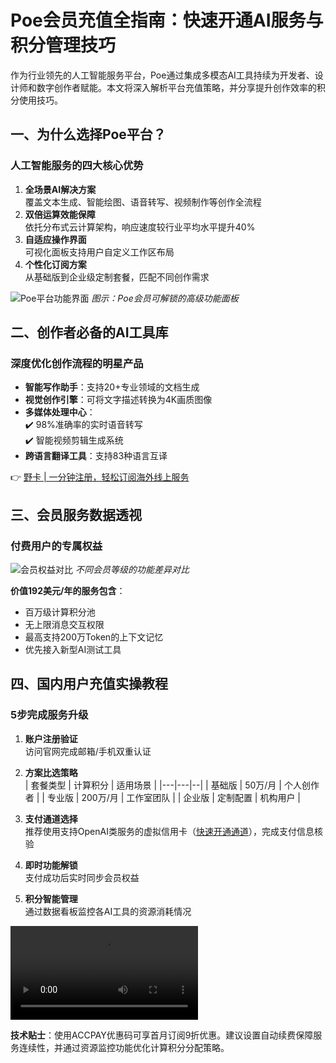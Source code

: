 # Poe会员充值全指南：快速开通AI服务与积分管理技巧

作为行业领先的人工智能服务平台，Poe通过集成多模态AI工具持续为开发者、设计师和数字创作者赋能。本文将深入解析平台充值策略，并分享提升创作效率的积分使用技巧。

## 一、为什么选择Poe平台？
### 人工智能服务的四大核心优势
1. **全场景AI解决方案**  
   覆盖文本生成、智能绘图、语音转写、视频制作等创作全流程
2. **双倍运算效能保障**  
   依托分布式云计算架构，响应速度较行业平均水平提升40%
3. **自适应操作界面**  
   可视化面板支持用户自定义工作区布局
4. **个性化订阅方案**  
   从基础版到企业级定制套餐，匹配不同创作需求

![Poe平台功能界面](https://bbtdd.com/wp-content/uploads/img/2166911610849274.webp)
*图示：Poe会员可解锁的高级功能面板*

## 二、创作者必备的AI工具库
### 深度优化创作流程的明星产品
- **智能写作助手**：支持20+专业领域的文档生成
- **视觉创作引擎**：可将文字描述转换为4K画质图像
- **多媒体处理中心**：  
  ✔️ 98%准确率的实时语音转写  
  ✔️ 智能视频剪辑生成系统
- **跨语言翻译工具**：支持83种语言互译

👉 [野卡 | 一分钟注册，轻松订阅海外线上服务](https://bbtdd.com/yeka)

## 三、会员服务数据透视
### 付费用户的专属权益
![会员权益对比](https://bbtdd.com/wp-content/uploads/img/6023304518839946.webp)
*不同会员等级的功能差异对比*

**价值192美元/年的服务包含**：
- 百万级计算积分池
- 无上限消息交互权限
- 最高支持200万Token的上下文记忆
- 优先接入新型AI测试工具

## 四、国内用户充值实操教程
### 5步完成服务升级
1. **账户注册验证**  
   访问官网完成邮箱/手机双重认证

2. **方案比选策略**  
   | 套餐类型 | 计算积分 | 适用场景 |
   |---|---|--|
   | 基础版 | 50万/月 | 个人创作者 |
   | 专业版 | 200万/月 | 工作室团队 |
   | 企业版 | 定制配置 | 机构用户 |

3. **支付通道选择**  
   推荐使用支持OpenAI类服务的虚拟信用卡（[快速开通通道](https://bbtdd.com/yeka)），完成支付信息核验

4. **即时功能解锁**  
   支付成功后实时同步会员权益

5. **积分智能管理**  
   通过数据看板监控各AI工具的资源消耗情况

<video controls src="https://www.talktop.cnhttps://bbtdd.com/wp-content/uploads/img/2025/01/10-Poe%E8%AE%A2%E9%98%85%E4%BC%9A%E5%91%9810.29.mp4"></video>

**技术贴士**：使用ACCPAY优惠码可享首月订阅9折优惠。建议设置自动续费保障服务连续性，并通过资源监控功能优化计算积分分配策略。